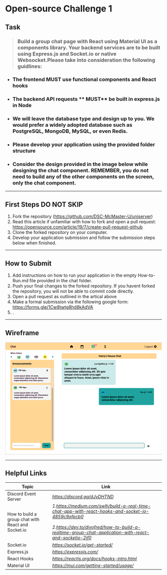 # Open-source Challenge 1

## Task

> ### Build a group chat page with React using Material UI as a components library. Your backend services are to be built using Express.js and Socket.io or native Websocket.Please take into consideration the following guidlines:

- ### The frontend **MUST** use functional components and React hooks
- ### The backend API requests ** MUST** be built in express.js in Node
- ### We will leave the database type and design up to you. We would prefer a widely adopted database such as PostgreSQL, MongoDB, MySQL, or even Redis.
- ### Please develop your application using the provided folder structure
- ### Consider the design provided in the image below while designing the chat component. REMEMBER, you do not need to build any of the other components on the screen, only the chat component.

---

## First Steps DO NOT SKIP

1. Fork the repository (https://github.com/DSC-McMaster-U/uniserver)
2. Read this article if unfamiliar with how to fork and open a pull request: https://opensource.com/article/19/7/create-pull-request-github
3. Clone the forked repository on your computer.
4. Develop your application submission and follow the submission steps below when finished.

---

## How to Submit

1. Add instructions on how to run your application in the empty How-to-Run.md file provided in the chat folder.
2. Push your final changes to the forked repository. If you havent forked the repository, you will not be able to commit code directly.
3. Open a pull request as outlined in the artical above
4. Make a formal submission via the following google form: https://forms.gle/1Cw8twtg8hd8kAdVA
5. .

---

## Wireframe

![Image taken from Figma](./Figma.png)

---

## Helpful Links

| **Topic**                                          | **Link**                                                                                                                                                                                                        |
| -------------------------------------------------- | --------------------------------------------------------------------------------------------------------------------------------------------------------------------------------------------------------------- |
| Discord Event Server                               | _https://discord.gg/dJvDHTND_                                                                                                                                                                                   |
| How to build a group chat with React and Socket.io | _1.https://medium.com/swlh/build-a-real-time-chat-app-with-react-hooks-and-socket-io-4859c9afecb0<br><br>2.https://dev.to/divofred/how-to-build-a-realtime-group-chat-application-with-react-and-socketio-2jf0_ |
| Socket.io                                          | _https://socket.io/get-started/_                                                                                                                                                                                |
| Express.js                                         | _https://expressjs.com/_                                                                                                                                                                                        |
| React Hooks                                        | _https://reactjs.org/docs/hooks-intro.html_                                                                                                                                                                     |
| Material UI                                        | _https://mui.com/getting-started/usage/_                                                                                                                                                                        |
